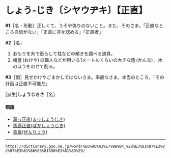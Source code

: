 # しょう‐じき〔シヤウヂキ〕【正直】

**\#1**［名・形動］正しくて、うそや偽りのないこと。また、そのさま。「正直なところ自信がない」「正直に非を認める」「正直者」

**\#2**［名］
1. おもりを糸で垂らして柱などの傾きを調べる道具。
2. 桶屋 (おけや) の職人などが用いる1メートルくらいの大きな鉋 (かんな) 。木のほうをのせて削る。

**\#3**［副］見せかけやごまかしではないさま。率直なさま。本当のところ。「その計画は正直不可能だ」

\[派生\]**しょうじきさ**［名］

#### 類語

-   [真っ正直(まっしょうじき)](https://dictionary.goo.ne.jp/word/%E7%9C%9F%E3%81%A3%E6%AD%A3%E7%9B%B4/#jn-208706)
-   [馬鹿正直(ばかしょうじき)](https://dictionary.goo.ne.jp/word/%E9%A6%AC%E9%B9%BF%E6%AD%A3%E7%9B%B4/#jn-174736)
-   [善良(ぜんりょう)](https://dictionary.goo.ne.jp/word/%E5%96%84%E8%89%AF/#jn-127741)

---
`https://dictionary.goo.ne.jp/word/%E6%AD%A3%E7%9B%B4_%28%E3%81%97%E3%82%87%E3%81%86%E3%81%98%E3%81%8D%29/`